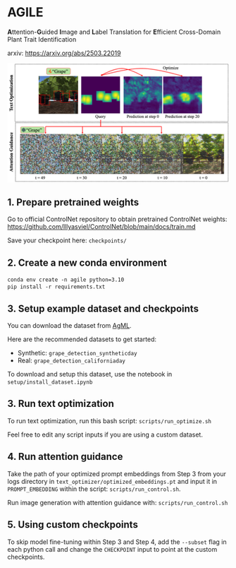 # AGILE
**A**ttention-**G**uided **I**mage and **L**abel Translation for **E**fficient Cross-Domain Plant Trait Identification

arxiv: https://arxiv.org/abs/2503.22019

![Overview](assets/semantic.png)

## 1. Prepare pretrained weights

Go to official ControlNet repository to obtain pretrained ControlNet weights: https://github.com/lllyasviel/ControlNet/blob/main/docs/train.md

Save your checkpoint here: `checkpoints/`

## 2. Create a new conda environment

```
conda env create -n agile python=3.10
pip install -r requirements.txt
```

## 3. Setup example dataset and checkpoints

You can download the dataset from [AgML](https://github.com/Project-AgML/AgML).

Here are the recommended datasets to get started:
- Synthetic: `grape_detection_syntheticday`
- Real: `grape_detection_californiaday`

To download and setup this dataset, use the notebook in `setup/install_dataset.ipynb`

## 3. Run text optimization

To run text optimization, run this bash script: `scripts/run_optimize.sh`

Feel free to edit any script inputs if you are using a custom dataset.

## 4. Run attention guidance

Take the path of your optimized prompt embeddings from Step 3 from your logs directory in `text_optimizer/optimized_embeddings.pt` and input it in `PROMPT_EMBEDDING` within the script: `scripts/run_control.sh`.

Run image generation with attention guidance with: `scripts/run_control.sh`

## 5. Using custom checkpoints

To skip model fine-tuning within Step 3 and Step 4, add the `--subset` flag in each python call and change the `CHECKPOINT` input to point at the custom checkpoints.